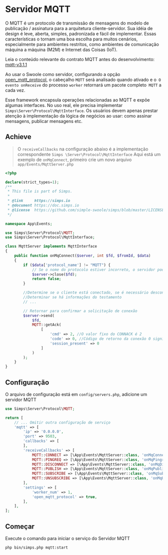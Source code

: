 # Servidor MQTT

O MQTT é um protocolo de transmissão de mensagens do modelo de publicação / assinatura para a arquitetura cliente-servidor. 
Sua idéia de design é leve, aberta, simples, padronizada e fácil de implementar. Essas características o tornam uma boa 
escolha para muitos cenários, especialmente para ambientes restritos, como ambientes de comunicação máquina a máquina (M2M) 
e Internet das Coisas (IoT).

Leia o conteúdo relevante do contrato MQTT antes do desenvolvimento: [mqtt-v3.1.1](http://docs.oasis-open.org/mqtt/mqtt/v3.1.1/mqtt-v3.1.1.html)

Ao usar o Swoole como servidor, configurando a opção [open_mqtt_protocol](https://wiki.swoole.com/#/server/setting?id=open_mqtt_protocol), 
o cabeçalho `MQTT` será analisado quando ativado e o` O evento onReceive` do processo `worker` retornará um pacote completo` MQTT` a cada vez.

Esse framework encapsula operações relacionadas ao MQTT e expõe algumas interfaces. No uso real, ele precisa implementar 
`Simps\Server\Protocol\MqttInterface`. Os usuários devem apenas prestar atenção à implementação da lógica de negócios ao 
usar: como assinar mensagens, publicar mensagens etc.

## Achieve

> O `receiveCallbacks` na configuração abaixo é a implementação correspondente `Simps \Server\Protocol\MqttInterface`
Aqui está um exemplo de `onMqConnect`, primeiro crie um novo arquivo `app/Events/MqttServer.php`

```php
<?php

declare(strict_types=1);
/**
 * This file is part of Simps.
 *
 * @link     https://simps.io
 * @document https://doc.simps.io
 * @license  https://github.com/simple-swoole/simps/blob/master/LICENSE
 */

namespace App\Events;

use Simps\Server\Protocol\MQTT;
use Simps\Server\Protocol\MqttInterface;

class MqttServer implements MqttInterface
{
    public function onMqConnect($server, int $fd, $fromId, $data)
    {
        if ($data['protocol_name'] != "MQTT") {
            // Se o nome do protocolo estiver incorreto, o servidor poderá desconectar o cliente ou continuar processando a mensagem CONNECT de acordo com algumas outras especificações.
            $server->close($fd);
            return false;
        }

        //Determine se o cliente está conectado, se é necessário desconectar a conexão antiga
        //Determinar se há informações do testamento
        // ...

        // Retornar para confirmar a solicitação de conexão
        $server->send(
            $fd,
            MQTT::getAck(
                [
                    'cmd' => 2, //O valor fixo do CONNACK é 2
                    'code' => 0, //Código de retorno da conexão 0 significa que a conexão foi aceita pelo servidor
                    'session_present' => 0
                ]
            )
        );
    }
}
```

## Configuração

O arquivo de configuração está em `config/servers.php`, adicione um servidor MQTT

```php
use Simps\Server\Protocol\MQTT;

return [
    // ... Omitir outra configuração de serviço
    'mqtt' => [
        'ip' => '0.0.0.0',
        'port' => 9503,
        'callbacks' => [
        ],
        'receiveCallbacks' => [
            MQTT::CONNECT => [\App\Events\MqttServer::class, 'onMqConnect'],
            MQTT::PINGREQ => [\App\Events\MqttServer::class, 'onMqPingreq'],
            MQTT::DISCONNECT => [\App\Events\MqttServer::class, 'onMqDisconnect'],
            MQTT::PUBLISH => [\App\Events\MqttServer::class, 'onMqPublish'],
            MQTT::SUBSCRIBE => [\App\Events\MqttServer::class, 'onMqSubscribe'],
            MQTT::UNSUBSCRIBE => [\App\Events\MqttServer::class, 'onMqUnsubscribe'],
        ],
        'settings' => [
            'worker_num' => 1,
            'open_mqtt_protocol' => true,
        ],
    ],
];
```

## Começar

Execute o comando para iniciar o serviço do Servidor MQTT
```bash
php bin/simps.php mqtt:start
```